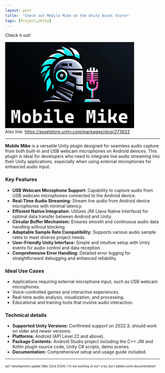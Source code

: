 ```yaml
---
layout: post
title:  "Check out Mobile Mike on the Unity Asset Store!"
tags: [Project,Unity]
---
```


Check it out!
<!--more-->

[![Mobile Mike](/assets/img/2024-03-21-New-Asset/Icon.png)](https://assetstore.unity.com/packages/slug/273622)<br/>
Also link: <https://assetstore.unity.com/packages/slug/273622>

---

**Mobile Mike** is a versatile Unity plugin designed for seamless audio capture from both built-in and USB webcam microphones on Android devices. This plugin is ideal for developers who need to integrate live audio streaming into their Unity applications, especially when using external microphones for enhanced audio input.

### Key Features

- **USB Webcam Microphone Support:** Capability to capture audio from USB webcam microphones connected to the Android device.
- **Real-Time Audio Streaming:** Stream live audio from Android device microphones with minimal latency.
- **Efficient Native Integration:** Utilizes JNI (Java Native Interface) for optimal data transfer between Android and Unity.
- **Circular Buffer Mechanism:** Ensures smooth and continuous audio data handling without blocking.
- **Adaptable Sample Rate Compatibility:** Supports various audio sample rates to meet diverse project needs.
- **User-Friendly Unity Interface:** Simple and intuitive setup with Unity events for audio control and data reception.
- **Comprehensive Error Handling:** Detailed error logging for straightforward debugging and enhanced reliability.

### Ideal Use Cases

- Applications requiring external microphone input, such as USB webcam microphones.
- Voice-controlled games and interactive experiences.
- Real-time audio analysis, visualization, and processing.
- Educational and training tools that involve audio interaction.

### Technical details

- **Supported Unity Versions:** Confirmed support on 2022.3; should work on older and newer versions.
- **Platforms:** Android (API Level 22 and above).
- **Package Contents:** Android Studio project including the C++ JNI and Kotlin plugin source code, Unity C# scripts, demo scenes.
- **Documentation:** Comprehensive setup and usage guide included.

---
<sub><sup>ezr² development update (Mar 22nd 2024): I'm not working on ezr² a lot, but I added some documentation!</sup></sub>